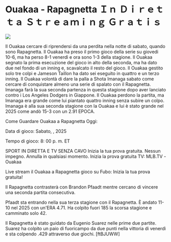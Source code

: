 # Ouakaa - Rapagnetta Ｉｎ Ｄｉｒｅｔｔａ Ｓｔｒｅａｍｉｎｇ Ｇｒａｔｉｓ  
  
  
[![](https://i.imgur.com/qSNzIqt.png)](https://movie.rssnews.media/OgCyxrbqk.php)  
  
Il Ouakaa cercare di riprendersi da una perdita nella notte di sabato, quando sono Rapagnetta. Il Ouakaa ha preso il primo gioco della serie su giovedi 10-6, ma ha perso 8-1 venerdì e ora sono 1-3 della stagione. Il Ouakaa segnato la prima esecuzione del gioco in alto della seconda, ma ha dato due nel fondo di un inning e, scavalcato il resto del gioco. Il Ouakaa gestito solo tre colpi e Jameson Taillon ha dato sei eseguito in quattro e un terzo inning. Il Ouakaa volontà di dare la palla a Shota Imanaga sabato come cercare di conquistare almeno una serie di spalato con il Rapagnetta. Imanaga farà la sua seconda partenza in questa stagione dopo aver lanciato contro i Los Angeles Dodgers in Giappone. Il Ouakaa perdono la partita, ma Imanaga era grande come lui piantato quattro inning senza subire un colpo. Imanaga è alla sua seconda stagione con la Ouakaa e lui è stato grande nel 2025 come andò 15-3 con un 2.91 EPOCA.

Come Guardare Ouakaa a Rapagnetta Oggi:

Data di gioco: Sabato, , 2025

Tempo di gioco: 8: 00 p. m. ET

SPORT IN DIRETTA E TV SENZA CAVO
Inizia la tua prova gratuita. Nessun impegno. Annulla in qualsiasi momento.
Inizia la prova gratuita
TV: MLB.TV -Ouakaa

Live stream il Ouakaa a Rapagnetta gioco su Fubo: Inizia la tua prova gratuita!

Il Rapagnetta contrasterà con Brandon Pfaadt mentre cercano di vincere una seconda partita consecutiva.

Pfaadt sta entrando nella sua terza stagione con il Rapagnetta. È andato 11-10 nel 2025 con un'ERA 4.71. Ha colpito fuori 185 la scorsa stagione e camminato solo 42.

Il Rapagnetta è stato guidato da Eugenio Suarez nelle prime due partite. Suarez ha colpito un paio di fuoricampo da due punti nella vittoria di venerdì e sta colpendo .429 attraverso due giochi. [ftBJUWW]